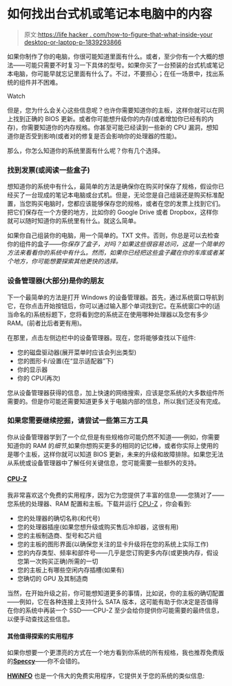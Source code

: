 # 如何找出台式机或笔记本电脑中的内容

> 原文:[https://life hacker . com/how-to-figure-that-what-inside-your desktop-or-laptop-p-1839293866](https://lifehacker.com/how-to-figure-out-whats-inside-your-desktop-or-laptop-p-1839293866)

如果你制作了你的电脑，你很可能知道里面有什么。或者，至少你有一个大概的想法——可能只需要不时复习一下具体的型号。如果你买了一台预装的台式机或笔记本电脑，你可能早就忘记里面有什么了。不过，不要担心；在任一场景中，找出系统的组件并不困难。

Watch

但是，您为什么会关心这些信息呢？也许你需要知道你的主板，这样你就可以在网上找到正确的 BIOS 更新。或者你可能想升级你的内存(或者增加你已经有的内存)，你需要知道你的内存规格。你甚至可能已经读到一些新的 CPU 漏洞，想知道你是否受到影响(或者对的修复是否会影响你的处理器的性能)。

那么，你怎么知道你的系统里面有什么呢？你有几个选择。

### 找到发票(或阅读一些盒子)

想知道你的系统中有什么，最简单的方法是确保你在购买时保存了规格，假设你已经买了一台现成的笔记本电脑或台式机。但是，无论您是自己组装还是购买标准配置，当您购买电脑时，您都应该能够保存您的规格，或者在您的发票上找到它们。把它们保存在一个方便的地方，比如你的 Google Drive 或者 Dropbox，这样你就可以随时知道你的系统里有什么。就这么简单。

如果你自己组装你的电脑，用一个简单的。TXT 文件。否则，你总是可以去检查你的组件的盒子——你*保存了盒子，对吗？如果这些很容易访问，这是一个简单的方法来看看你的系统中有什么。然而，如果你已经把这些盒子藏在你的车库或者某个地方，你可能想要探索其他更快的选择。*

### 设备管理器(大部分)是你的朋友

下一个最简单的方法是打开 Windows 的设备管理器。首先，通过系统窗口导航到它，在你点击开始按钮后，你可以通过输入那个单词找到它。在系统窗口中的(适当命名的)系统标题下，您将看到您的系统正在使用哪种处理器以及您有多少 RAM。(前者比后者更有用)。

在那里，点击左侧边栏中的设备管理器。现在，您将能够查找以下组件:

*   您的磁盘驱动器(展开菜单时应该会列出类型)
*   您的图形卡/设置(在“显示适配器”下)
*   你的显示器
*   你的 CPU(再次)

您从设备管理器获得的信息，加上快速的网络搜索，应该是您系统的大多数组件所需要的。但是你可能还需要知道更多关于电脑内部的信息，所以我们还没有完成。

### 如果您需要继续挖掘，请尝试一些第三方工具

你从设备管理器学到了一个*位*,但是有些规格你可能仍然不知道——例如，你需要知道你的 RAM 的*细节*,如果你想购买更多的相同的记忆棒，或者你实际上使用的是哪个主板，这样你就可以知道 BIOS 更新，未来的升级和故障排除。如果您无法从系统或设备管理器中了解任何关键信息，您可能需要一些额外的支持。

#### [CPU-Z](https://www.cpuid.com)

我非常喜欢这个免费的实用程序，因为它为您提供了丰富的信息——您猜对了——您系统的处理器、RAM 配置和主板。下载并运行 [CPU-Z](https://www.cpuid.com) ，你会看到:

*   您的处理器的确切名称(和代号)
*   您的处理器插座(如果您想升级或购买售后冷却器，这很有用)
*   您的主板制造商、型号和芯片组
*   您的主板的图形界面(以确保您关注的显卡升级将在您的系统上实际工作)
*   您的内存类型、频率和部件号——几乎是您订购更多内存(或更换内存，假设您第一次购买正确)所需的一切
*   您的主板上有哪些空闲内存插槽(如果有)
*   您确切的 GPU 及其制造商

当然，在开始升级之前，你可能想知道更多的事情，比如说，你的主板的确切配置——例如，它在各种连接上支持什么 SATA 版本，这可能有助于你决定是否值得在你的系统中再装一个 SSD——CPU-Z 至少会给你提供你可能需要的最终信息，以便手动查找这些信息。

#### 其他值得探索的实用程序

如果你想要一个更漂亮的方式在一个地方看到你系统的所有规格，我也推荐免费版的[**Speccy**](https://www.ccleaner.com/speccy)——你不会错的。

[**HWiNFO**](https://www.hwinfo.com/download/) 也是一个伟大的免费实用程序，它提供关于您的系统的类似信息: